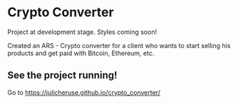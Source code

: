# Crypto Converter 

Project at development stage. Styles coming soon!

Created an ARS - Crypto converter for a client who wants to start selling his products and get paid with Bitcoin, Ethereum, etc.

## See the project running!

Go to https://julicheruse.github.io/crypto_converter/

